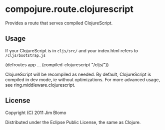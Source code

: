 # compojure.route.clojurescript

Provides a route that serves compiled ClojureScript.

## Usage

If your ClojureScript is in `cljs/src/` and your index.html refers to
`/cljs/bootstrap.js`

  (defroutes app
    ...
    (compiled-clojurescript "/cljs/"))

ClojureScript will be recompiled as needed.  By default, ClojureScript is
compiled in dev mode, ie without optimizations.  For more advanced usage, see
ring.middleware.clojurescript.

## License

Copyright (C) 2011 Jim Blomo

Distributed under the Eclipse Public License, the same as Clojure.
